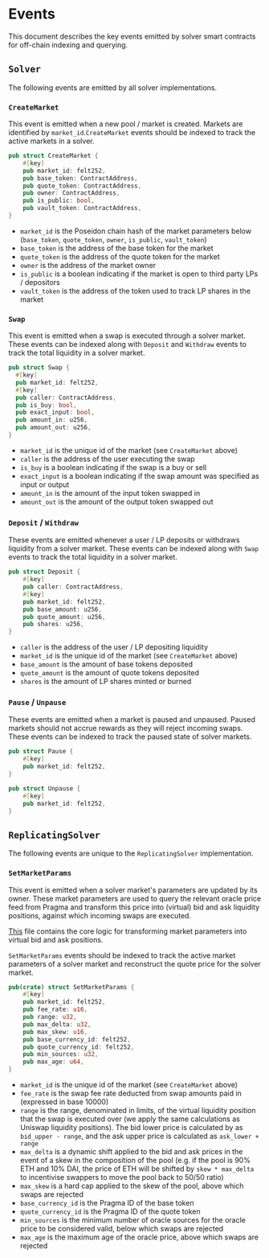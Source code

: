 # Events

This document describes the key events emitted by solver smart contracts for off-chain indexing and querying.

## `Solver`

The following events are emitted by all solver implementations.

### `CreateMarket`

This event is emitted when a new pool / market is created. Markets are identified by `market_id`.`CreateMarket` events should be indexed to track the active markets in a solver.

```rust
pub struct CreateMarket {
    #[key]
    pub market_id: felt252,
    pub base_token: ContractAddress,
    pub quote_token: ContractAddress,
    pub owner: ContractAddress,
    pub is_public: bool,
    pub vault_token: ContractAddress,
}
```

- `market_id` is the Poseidon chain hash of the market parameters below (`base_token`, `quote_token`, `owner`, `is_public`, `vault_token`)
- `base_token` is the address of the base token for the market
- `quote_token` is the address of the quote token for the market
- `owner` is the address of the market owner
- `is_public` is a boolean indicating if the market is open to third party LPs / depositors
- `vault_token` is the address of the token used to track LP shares in the market

### `Swap`

This event is emitted when a swap is executed through a solver market. These events can be indexed along with `Deposit` and `Withdraw` events to track the total liquidity in a solver market.

```rust
pub struct Swap {
  #[key]
  pub market_id: felt252,
  #[key]
  pub caller: ContractAddress,
  pub is_buy: bool,
  pub exact_input: bool,
  pub amount_in: u256,
  pub amount_out: u256,
}
```

- `market_id` is the unique id of the market (see `CreateMarket` above)
- `caller` is the address of the user executing the swap
- `is_buy` is a boolean indicating if the swap is a buy or sell
- `exact_input` is a boolean indicating if the swap amount was specified as input or output
- `amount_in` is the amount of the input token swapped in
- `amount_out` is the amount of the output token swapped out

### `Deposit` / `Withdraw`

These events are emitted whenever a user / LP deposits or withdraws liquidity from a solver market. These events can be indexed along with `Swap` events to track the total liquidity in a solver market.

```rust
pub struct Deposit {
    #[key]
    pub caller: ContractAddress,
    #[key]
    pub market_id: felt252,
    pub base_amount: u256,
    pub quote_amount: u256,
    pub shares: u256,
}
```

- `caller` is the address of the user / LP depositing liquidity
- `market_id` is the unique id of the market (see `CreateMarket` above)
- `base_amount` is the amount of base tokens deposited
- `quote_amount` is the amount of quote tokens deposited
- `shares` is the amount of LP shares minted or burned

### `Pause` / `Unpause`

These events are emitted when a market is paused and unpaused. Paused markets should not accrue rewards as they will reject incoming swaps. These events can be indexed to track the paused state of solver markets.

```rust
pub struct Pause {
    #[key]
    pub market_id: felt252,
}
```

```rust
pub struct Unpause {
    #[key]
    pub market_id: felt252,
}
```

## `ReplicatingSolver`

The following events are unique to the `ReplicatingSolver` implementation.

### `SetMarketParams`

This event is emitted when a solver market's parameters are updated by its owner. These market parameters are used to query the relevant oracle price feed from Pragma and transform this price into (virtual) bid and ask liquidity positions, against which incoming swaps are executed.

[This](../packages/replicating/src/libraries/spread_math.cairo) file contains the core logic for transforming market parameters into virtual bid and ask positions.

`SetMarketParams` events should be indexed to track the active market parameters of a solver market and reconstruct the quote price for the solver market.

```rust
pub(crate) struct SetMarketParams {
    #[key]
    pub market_id: felt252,
    pub fee_rate: u16,
    pub range: u32,
    pub max_delta: u32,
    pub max_skew: u16,
    pub base_currency_id: felt252,
    pub quote_currency_id: felt252,
    pub min_sources: u32,
    pub max_age: u64,
}
```

- `market_id` is the unique id of the market (see `CreateMarket` above)
- `fee_rate` is the swap fee rate deducted from swap amounts paid in (expressed in base 10000)
- `range` is the range, denominated in limits, of the virtual liquidity position that the swap is executed over (we apply the same calculations as Uniswap liquidity positions). The bid lower price is calculated by as `bid_upper - range`, and the ask upper price is calculated as `ask_lower + range`
- `max_delta` is a dynamic shift applied to the bid and ask prices in the event of a skew in the composition of the pool (e.g. if the pool is 90% ETH and 10% DAI, the price of ETH will be shifted by `skew * max_delta` to incentivise swappers to move the pool back to 50/50 ratio)
- `max_skew` is a hard cap applied to the skew of the pool, above which swaps are rejected
- `base_currency_id` is the Pragma ID of the base token
- `quote_currency_id` is the Pragma ID of the quote token
- `min_sources` is the minimum number of oracle sources for the oracle price to be considered valid, below which swaps are rejected
- `max_age` is the maximum age of the oracle price, above which swaps are rejected
